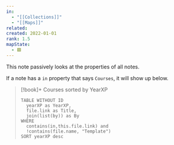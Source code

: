 ```yaml
---
in:
  - "[[Collections]]"
  - "[[Maps]]"
related: 
created: 2022-01-01
rank: 1.5
mapState:
  - 🟩
---
```

This note passively looks at the properties of all notes.

If a note has a `in` property that says `Courses`, it will show up below.


> [!book]+ Courses sorted by YearXP
> ```dataview
> TABLE WITHOUT ID
> 	yearXP as YearXP,
> 	file.link as Title,
> 	join(list(by)) as By
> WHERE
> 	contains(in,this.file.link) and
> 	!contains(file.name, "Template")
> SORT yearXP desc
> ```